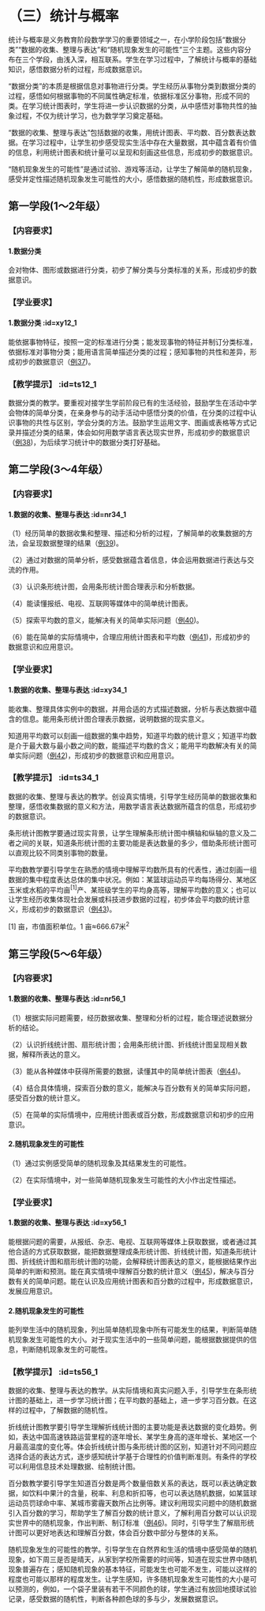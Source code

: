 # （三）统计与概率

统计与概率是义务教育阶段数学学习的重要领域之一，在小学阶段包括“数据分类”“数据的收集、整理与表达”和“随机现象发生的可能性”三个主题。这些内容分布在三个学段，由浅入深，相互联系。学生在学习过程中，了解统计与概率的基础知识，感悟数据分析的过程，形成数据意识。

“数据分类”的本质是根据信息对事物进行分类。学生经历从事物分类到数据分类的过程，感悟如何根据事物的不同属性确定标准，依据标准区分事物，形成不同的类。在学习统计图表时，学生将进一步认识数据的分类，从中感悟对事物共性的抽象过程，不仅为统计学习，也为数学学习奠定基础。

“数据的收集、整理与表达”包括数据的收集，用统计图表、平均数、百分数表达数据。在学习过程中，让学生初步感受现实生活中存在大量数据，其中蕴含着有价值的信息，利用统计图表和统计量可以呈现和刻画这些信息，形成初步的数据意识。

“随机现象发生的可能性”是通过试验、游戏等活动，让学生了解简单的随机现象，感受并定性描述随机现象发生可能性的大小，感悟数据的随机性，形成数据意识。

## 第一学段(1～2年级）

### 【内容要求】

#### 1.数据分类

会对物体、图形或数据进行分类，初步了解分类与分类标准的关系，形成初步的数据意识。

### 【学业要求】

#### 1.数据分类 :id=xy12_1

能依据事物特征，按照一定的标准进行分类；能发现事物的特征并制订分类标准，依据标准对事物分类；能用语言简单描述分类的过程；感知事物的共性和差异，形成初步的数据意识（[例37](/fulu1?id=l37))。

### 【教学提示】 :id=ts12_1

数据分类的教学。要重视对接学生学前阶段已有的生活经验，鼓励学生在活动中学会物体的简单分类，在亲身参与的动手活动中感悟分类的价值，在分类的过程中认识事物的共性与区别，学会分类的方法。鼓励学生运用文字、图画或表格等方式记录并描述分类的结果，体会如何用数学语言表达现实世界，形成初步的数据意识（[例38](/fulu1?id=l38))，为后续学习统计中的数据分类打好基础。

## 第二学段(3～4年级）

### 【内容要求】

#### 1.数据的收集、整理与表达 :id=nr34_1

（1）经历简单的数据收集和整理、描述和分析的过程，了解简单的收集数据的方法，会呈现数据整理的结果（[例39](/fulu1?id=l39))。

（2）通过对数据的简单分析，感受数据蕴含着信息，体会运用数据进行表达与交流的作用。

（3）认识条形统计图，会用条形统计图合理表示和分析数据。

（4）能读懂报纸、电视、互联网等媒体中的简单统计图表。

（5）探索平均数的意义，能解决有关的简单实际问题（[例40](/fulu1?id=l40))。

（6）能在简单的实际情境中，合理应用统计图表和平均数（[例41](/fulu1?id=l41))，形成初步的数据意识和应用意识。

### 【学业要求】

#### 1.数据的收集、整理与表达 :id=xy34_1

能收集、整理具体实例中的数据，并用合适的方式描述数据，分析与表达数据中蕴含的信息。能用条形统计图合理表示数据，说明数据的现实意义。

知道用平均数可以刻画一组数据的集中趋势，知道平均数的统计意义；知道平均数是介于最大数与最小数之间的数，能描述平均数的含义；能用平均数解决有关的简单实际问题（[例42](/fulu1?id=l42))，形成初步的数据意识和应用意识。

### 【教学提示】 :id=ts34_1

数据的收集、整理与表达的教学。创设真实情境，引导学生经历简单的数据收集和整理，感悟收集数据的意义和方法，用数学语言表达数据所蕴含的信息，形成初步的数据意识。

条形统计图教学要通过现实背景，让学生理解条形统计图中横轴和纵轴的意义及二者之间的关联，知道条形统计图的主要功能是表达数量的多少，借助条形统计图可以直观比较不同类别事物的数量。

平均数教学要引导学生在熟悉的情境中理解平均数所具有的代表性，通过刻画一组数据的集中程度表达总体的集中状况。例如：某篮球运动员平均每场得分、某地区玉米或水稻的平均亩<sup>[1]</sup>产、某班级学生的平均身高等，理解平均数的意义；也可以让学生经历收集体现社会发展或科技进步数据的过程，初步体会平均数的统计意义，形成初步的数据意识（[例43](/fulu1?id=l43))。

[1] 亩，市值面积单位。1 亩≈666.67米<sup>2</sup>

## 第三学段(5～6年级）

### 【内容要求】

#### 1.数据的收集、整理与表达 :id=nr56_1

（1）根据实际问题需要，经历数据收集、整理和分析的过程，能合理述说数据分析的结论。

（2）认识折线统计图、扇形统计图；会用条形统计图、折线统计图呈现相关数据，解释所表达的意义。

（3）能从各种媒体中获得所需要的数据，读懂其中的简单统计图表（[例44](/fulu1?id=l44))。

（4）结合具体情境，探索百分数的意义，能解决与百分数有关的简单实际问题，感受百分数的统计意义。

（5）在简单的实际情境中，应用统计图表或百分数，形成数据意识和初步的应用意识。

#### 2.随机现象发生的可能性

（1）通过实例感受简单的随机现象及其结果发生的可能性。

（2）在实际情境中，对一些简单随机现象发生可能性的大小作出定性描述。

### 【学业要求】

#### 1.数据的收集、整理与表达 :id=xy56_1

能根据问题的需要，从报纸、杂志、电视、互联网等媒体上获取数据，或者通过其他合适的方式获取数据，能把数据整理成条形统计图、折线统计图，知道条形统计图、折线统计图和扇形统计图的功能，会解释统计图表达的意义，能根据结果作出简单的判断和预测。能在真实情境中理解百分数的统计意义（[例45](/fulu1?id=l45))，解决与百分数有关的简单问题。能在认识及应用统计图表和百分数的过程中，形成数据意识，发展应用意识。

#### 2.随机现象发生的可能性

能列举生活中的随机现象，列出简单随机现象中所有可能发生的结果，判断简单随机现象发生可能性的大小。对于现实生活中的一些简单问题，能根据数据提供的信息，判断随机现象发生的可能性。

### 【教学提示】 :id=ts56_1

数据的收集、整理与表达的教学。从实际情境和真实问题入手，引导学生在条形统计图的基础上，进一步学习统计图；在平均数的基础上，进一步学习百分数。在这样的过程中，了解数据的随机性。

折线统计图教学要引导学生理解折线统计图的主要功能是表达数据的变化趋势。例如，表达中国高速铁路运营里程的逐年增长、某学生身高的逐年增长、某地区一个月最高温度的变化等。体会折线统计图与条形统计图的区别，知道针对不同问题应选择合适的表达方式，逐步感知统计学基于合理性的价值判断准则。有条件的学校可以利用信息技术处理数据、绘制统计图。

百分数教学要引导学生知道百分数是两个数量倍数关系的表达，既可以表达确定数据，如饮料中果汁的含量，税率、利息和折扣等，也可以表达随机数据，如某篮球运动员罚球命中率、某城市雾霾天数所占比例等。建议利用现实问题中的随机数据引入百分数的学习，帮助学生了解百分数的统计意义，了解利用百分数可以认识现实世界中的随机现象，作出判断、制订标准（[例46](/fulu1?id=l46))。同时，引导学生了解扇形统计图可以更好地表达和理解百分数，体会百分数中部分与整体的关系。

随机现象发生的可能性的教学。引导学生在自然界和生活的情境中感受简单的随机现象，如下周三是否是晴天，从家到学校所需要的时间等，知道在现实世界中随机现象普遍存在；感知随机现象的基本特征，可能发生也可能不发生，可能以这样的程度也可能以那样的程度发生。让学生感知，许多随机现象发生可能性的大小是可以预测的，例如，一个袋子里装有若干不同颜色的球，学生通过有放回地摸球试验记录，感受数据的随机性，判断各种颜色球的多与少，发展数据意识。